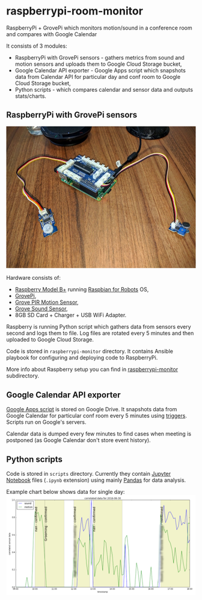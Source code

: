 # raspberrypi-room-monitor
RaspberryPi + GrovePi which monitors motion/sound in a conference room and compares with Google Calendar

It consists of 3 modules:
* RaspberryPi with GrovePi sensors - gathers metrics from sound and motion sensors and uploads them to Google Cloud Storage bucket,
* Google Calendar API exporter - Google Apps script which snapshots data from Calendar API for particular day and conf room to Google Cloud Storage bucket,
* Python scripts - which compares calendar and sensor data and outputs stats/charts.

## RaspberryPi with GrovePi sensors

![](.images/raspberrypi-monitor.jpg)

Hardware consists of:
* [Raspberry Model B+](https://www.raspberrypi.org/products/model-b-plus/) running [Raspbian for Robots](http://www.dexterindustries.com/raspberry-pi-robot-software/) OS,
* [GrovePi](http://www.dexterindustries.com/grovepi/),
* [Grove PIR Motion Sensor](http://www.seeedstudio.com/wiki/Grove_-_PIR_Motion_Sensor),
* [Grove Sound Sensor](http://www.seeedstudio.com/wiki/Grove_-_Sound_Sensor),
* 8GB SD Card + Charger + USB WiFi Adapter.

Raspberry is running Python script which gathers data from sensors every second and logs them to file. 
Log files are rotated every 5 minutes and then uploaded to Google Cloud Storage. 

Code is stored in `raspberrypi-monitor` directory. It contains Ansible playbook for configuring and deploying code to RaspberryPi.

More info about Raspberry setup you can find in [raspberrypi-monitor](raspberrypi-monitor) subdirectory.

## Google Calendar API exporter

[Google Apps script](https://developers.google.com/apps-script/) is stored on Google Drive.
It snapshots data from Google Calendar for particular conf room every 5 minutes using [triggers](https://developers.google.com/apps-script/guides/triggers/installable#time-driven_triggers). Scripts run on Google's servers.

Calendar data is dumped every few minutes to find cases when meeting is postponed (as Google Calendar don't store event history).

## Python scripts

Code is stored in `scripts` directory. Currently they contain [Jupyter Notebook](http://jupyter.org/) files (`.ipynb` extension) using mainly [Pandas](http://pandas.pydata.org/) for data analysis.

Example chart below shows data for single day:
![](.images/chart.png)
